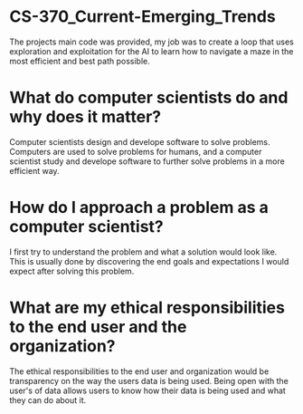 # CS-370_Current-Emerging_Trends
The projects main code was provided, my job was to create a loop that uses exploration and exploitation for the AI to learn how to navigate a maze in the most efficient and best path possible.

# What do computer scientists do and why does it matter?
Computer scientists design and develope software to solve problems. Computers are used to solve problems for humans, and a computer scientist study and develope software to further solve problems in a more efficient way.

# How do I approach a problem as a computer scientist?
I first try to understand the problem and what a solution would look like. This is usually done by discovering the end goals and expectations I would expect after solving this problem.

# What are my ethical responsibilities to the end user and the organization?
The ethical responsibilities to the end user and organization would be transparency on the way the users data is being used. Being open with the user's of data allows users to know how their data is being used and what they can do about it.
